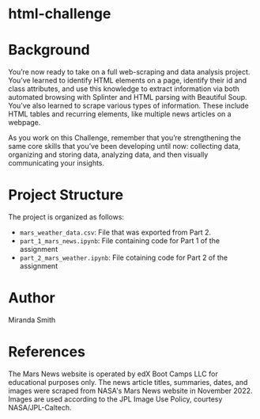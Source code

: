 # html-challenge

# Background
You’re now ready to take on a full web-scraping and data analysis project. You’ve learned to identify HTML elements on a page, identify their id and class attributes, and use this knowledge to extract information via both automated browsing with Splinter and HTML parsing with Beautiful Soup. You’ve also learned to scrape various types of information. These include HTML tables and recurring elements, like multiple news articles on a webpage.

As you work on this Challenge, remember that you’re strengthening the same core skills that you’ve been developing until now: collecting data, organizing and storing data, analyzing data, and then visually communicating your insights.

# Project Structure
The project is organized as follows:

- `mars_weather_data.csv`: File that was exported from Part 2.
- `part_1_mars_news.ipynb`: File containing code for Part 1 of the assignment
- `part_2_mars_weather.ipynb`: File cotaining code for Part 2 of the assignment

# Author
Miranda Smith

# References
The Mars News website is operated by edX Boot Camps LLC for educational purposes only. The news article titles, summaries, dates, and images were scraped from NASA's Mars News website in November 2022. Images are used according to the JPL Image Use Policy, courtesy NASA/JPL-Caltech.
